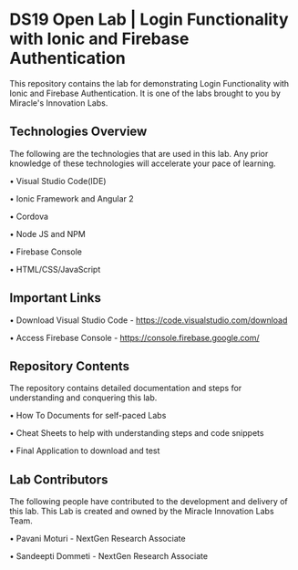 # DS19 Open Lab | Login Functionality with Ionic and Firebase Authentication

This repository contains the lab for demonstrating Login Functionality with Ionic and Firebase Authentication. It is one of the labs brought to you by Miracle's Innovation Labs.

## Technologies Overview

The following are the technologies that are used in this lab. Any prior knowledge of these technologies will accelerate your pace of learning.

• Visual Studio Code(IDE)

• Ionic Framework and Angular 2

• Cordova

• Node JS and NPM

• Firebase Console

• HTML/CSS/JavaScript

## Important Links

• Download Visual Studio Code  - https://code.visualstudio.com/download

• Access Firebase Console - https://console.firebase.google.com/

## Repository Contents

The repository contains detailed documentation and steps for understanding and conquering this lab.

• How To Documents for self-paced Labs

• Cheat Sheets to help with understanding steps and code snippets

• Final Application to download and test

## Lab Contributors

The following people have contributed to the development and delivery of this lab. This Lab is created and owned by the Miracle Innovation Labs Team.

• Pavani Moturi - NextGen Research Associate

• Sandeepti Dommeti - NextGen Research Associate
